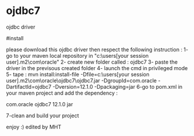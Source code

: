 # ojdbc7
ojdbc driver


#install

please download this ojdbc driver then respect the following instruction :
 1- go to your maven local repository in "c:\users\[your session user]\.m2\com\oracle"
 2- create new folder called : ojdbc7
 3- paste the driver in the previsous created folder
 4- launch the cmd in privileged mode
 5- tape : mvn install:install-file -Dfile=c:\users\[your session user]\.m2\com\oracle\ojdbc7\ojdbc7.jar -DgroupId=com.oracle -DartifactId=ojdbc7 -Dversion=12.1.0 -Dpackaging=jar
 6-go to pom.xml in your maven project and add the dependency :
 
 <dependency>
    <groupId> com.oracle </groupId>
    <artifactId> ojdbc7 </artifactId>
    <version> 12.1.0 </version>
    <packaging> jar </packaging>
 </dependency>

7-clean and build your project

enjoy :)
edited by MHT
